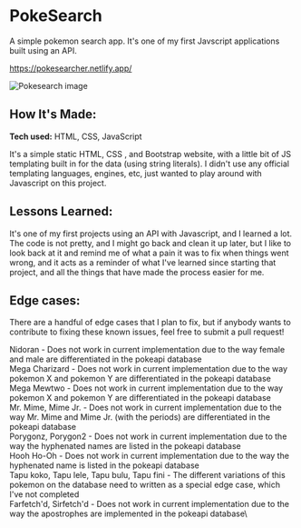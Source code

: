 # PokeSearch
A simple pokemon search app. It's one of my first Javscript applications built using an API.

https://pokesearcher.netlify.app/

![Pokesearch image](https://i.ibb.co/zS0ZCDJ/pokesearch.png)

## How It's Made:

**Tech used:** HTML, CSS, JavaScript

It's a simple static HTML, CSS , and Bootstrap website, with a little bit of JS templating built in for the data (using string literals). I didn't use any official templating languages, engines, etc, just wanted to play around with Javascript on this project.

## Lessons Learned:

It's one of my first projects using an API with Javascript, and I learned a lot. The code is not pretty, and I might go back and clean it up later, but I like to look back at it and remind me of what a pain it was to fix when things went wrong, and it acts as a reminder of what I've learned since starting that project, and all the things that have made the process easier for me.

## Edge cases:

There are a handful of edge cases that I plan to fix, but if anybody wants to contribute to fixing these known issues, feel free to submit a pull request!

Nidoran - Does not work in current implementation due to the way female and male are differentiated in the pokeapi database\
Mega Charizard - Does not work in current implementation due to the way pokemon X and pokemon Y are differentiated in the pokeapi database\
Mega Mewtwo - Does not work in current implementation due to the way pokemon X and pokemon Y are differentiated in the pokeapi database\
Mr. Mime, Mime Jr.  - Does not work in current implementation due to the way Mr. Mime and Mime Jr. (with the periods) are differentiated in the pokeapi database\
Porygonz, Porygon2 - Does not work in current implementation due to the way the hyphenated names are listed in the pokeapi database\
Hooh Ho-Oh - Does not work in current implementation due to the way the hyphenated name is listed in the pokeapi database\
Tapu koko, Tapu lele, Tapu bulu, Tapu fini - The different variations of this pokemon on the database need to written as a special edge case, which I've not completed\
Farfetch'd, Sirfetch'd - Does not work in current implementation due to the way the apostrophes are implemented in the pokeapi database\

